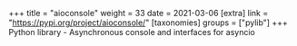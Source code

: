 +++
title = "aioconsole"
weight = 33
date = 2021-03-06
[extra]
link = "https://pypi.org/project/aioconsole/"
[taxonomies]
groups = ["pylib"]
+++
Python library - Asynchronous console and interfaces for asyncio

